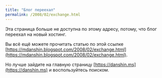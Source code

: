 ```yaml
---
title: "Блог переехал"
permalink: /2008/02/exchange.html
---
```

Эта страница больше не доступна по этому адресу, потому, что блог переехал на новый хостинг.

Вы всё ещё можете прочитать статью по этой ссылке [https://mdanshin.blogspot.com/2008/02/exchange.html](https://mdanshin.blogspot.com/2008/02/exchange.html).

Но лучше зайдите на главную страницу [https://danshin.ms](https://danshin.ms) и воспользуйтесь поиском.